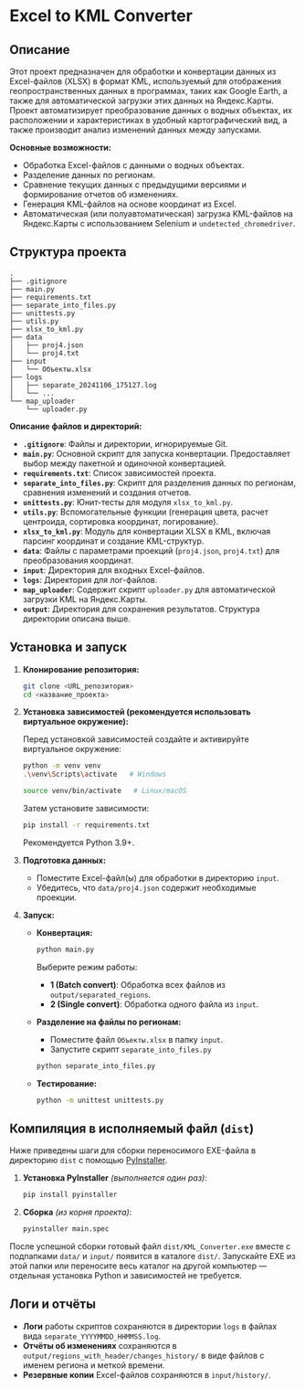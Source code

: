 # Excel to KML Converter

## Описание

Этот проект предназначен для обработки и конвертации данных из Excel-файлов (XLSX) в формат KML, используемый для отображения геопространственных данных в программах, таких как Google Earth, а также для автоматической загрузки этих данных на Яндекс.Карты. Проект автоматизирует преобразование данных о водных объектах, их расположении и характеристиках в удобный картографический вид, а также производит анализ изменений данных между запусками.

**Основные возможности:**

- Обработка Excel-файлов с данными о водных объектах.
- Разделение данных по регионам.
- Сравнение текущих данных с предыдущими версиями и формирование отчетов об изменениях.
- Генерация KML-файлов на основе координат из Excel.
- Автоматическая (или полуавтоматическая) загрузка KML-файлов на Яндекс.Карты с использованием Selenium и `undetected_chromedriver`.

## Структура проекта

```
.
├── .gitignore
├── main.py
├── requirements.txt
├── separate_into_files.py
├── unittests.py
├── utils.py
├── xlsx_to_kml.py
├── data
│   ├── proj4.json
│   └── proj4.txt
├── input
│   └── Объекты.xlsx
├── logs
│   ├── separate_20241106_175127.log
│   └── ...
└── map_uploader
    └── uploader.py
```

**Описание файлов и директорий:**

- **`.gitignore`**: Файлы и директории, игнорируемые Git.
- **`main.py`**: Основной скрипт для запуска конвертации. Предоставляет выбор между пакетной и одиночной конвертацией.
- **`requirements.txt`**: Список зависимостей проекта.
- **`separate_into_files.py`**: Скрипт для разделения данных по регионам, сравнения изменений и создания отчетов.
- **`unittests.py`**: Юнит-тесты для модуля `xlsx_to_kml.py`.
- **`utils.py`**: Вспомогательные функции (генерация цвета, расчет центроида, сортировка координат, логирование).
- **`xlsx_to_kml.py`**: Модуль для конвертации XLSX в KML, включая парсинг координат и создание KML-структур.
- **`data`**: Файлы с параметрами проекций (`proj4.json`, `proj4.txt`) для преобразования координат.
- **`input`**: Директория для входных Excel-файлов.
- **`logs`**: Директория для лог-файлов.
- **`map_uploader`**: Содержит скрипт `uploader.py` для автоматической загрузки KML на Яндекс.Карты.
- **`output`**: Директория для сохранения результатов. Структура директории описана выше.

## Установка и запуск

1. **Клонирование репозитория:**

    ```bash
    git clone <URL_репозитория>
    cd <название_проекта>
    ```

2. **Установка зависимостей (рекомендуется использовать виртуальное окружение):**

    Перед установкой зависимостей создайте и активируйте виртуальное окружение:

    ```bash
    python -m venv venv
    .\venv\Scripts\activate   # Windows
    ```

    ```bash
    source venv/bin/activate   # Linux/macOS
    ```

    Затем установите зависимости:

    ```bash
    pip install -r requirements.txt
    ```

    Рекомендуется Python 3.9+.

3. **Подготовка данных:**
    - Поместите Excel-файл(ы) для обработки в директорию `input`.
    - Убедитесь, что `data/proj4.json` содержит необходимые проекции.

4. **Запуск:**

    - **Конвертация:**

        ```bash
        python main.py
        ```

        Выберите режим работы:

        - **1 (Batch convert)**: Обработка всех файлов из `output/separated_regions`.
        - **2 (Single convert)**: Обработка одного файла из `input`.

    - **Разделение на файлы по регионам:**
        - Поместите файл `Объекты.xlsx` в папку `input`.
        - Запустите скрипт `separate_into_files.py`

        ```bash
        python separate_into_files.py
        ```

    - **Тестирование:**

        ```bash
        python -m unittest unittests.py
        ```

## Компиляция в исполняемый файл (`dist`)

Ниже приведены шаги для сборки переносимого EXE-файла в директорию `dist` c помощью [PyInstaller](https://pyinstaller.org/).

1. **Установка PyInstaller** *(выполняется один раз)*:

    ```bash
    pip install pyinstaller
    ```

2. **Сборка** *(из корня проекта)*:

    ```bash
    pyinstaller main.spec
    ```

После успешной сборки готовый файл `dist/KML_Converter.exe` вместе с подпапками `data/` и `input/` появится в каталоге `dist/`. Запускайте EXE из этой папки или переносите весь каталог на другой компьютер — отдельная установка Python и зависимостей не требуется.

## Логи и отчёты

- **Логи** работы скриптов сохраняются в директории `logs` в файлах вида `separate_YYYYMMDD_HHMMSS.log`.
- **Отчёты об изменениях** сохраняются в `output/regions_with_header/changes_history/` в виде файлов с именем региона и меткой времени.
- **Резервные копии** Excel-файлов сохраняются в `input/history/`.
